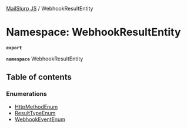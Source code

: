 [MailSlurp JS](../README.md) / WebhookResultEntity

# Namespace: WebhookResultEntity

**`export`**

**`namespace`** WebhookResultEntity

## Table of contents

### Enumerations

- [HttpMethodEnum](../enums/WebhookResultEntity.HttpMethodEnum.md)
- [ResultTypeEnum](../enums/WebhookResultEntity.ResultTypeEnum.md)
- [WebhookEventEnum](../enums/WebhookResultEntity.WebhookEventEnum.md)
